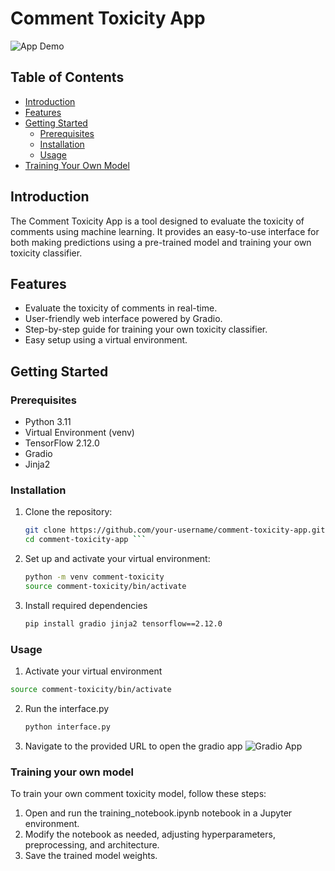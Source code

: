 # Comment Toxicity App

![App Demo](demo.gif)

## Table of Contents

- [Introduction](#introduction)
- [Features](#features)
- [Getting Started](#getting-started)
  - [Prerequisites](#prerequisites)
  - [Installation](#installation)
  - [Usage](#usage)
- [Training Your Own Model](#training-your-own-model)

## Introduction

The Comment Toxicity App is a tool designed to evaluate the toxicity of comments using machine learning. It provides an easy-to-use interface for both making predictions using a pre-trained model and training your own toxicity classifier.

## Features

- Evaluate the toxicity of comments in real-time.
- User-friendly web interface powered by Gradio.
- Step-by-step guide for training your own toxicity classifier.
- Easy setup using a virtual environment.

## Getting Started

### Prerequisites

- Python 3.11
- Virtual Environment (venv)
- TensorFlow 2.12.0
- Gradio
- Jinja2

### Installation

1. Clone the repository:

   ```bash
   git clone https://github.com/your-username/comment-toxicity-app.git
   cd comment-toxicity-app ```
2. Set up and activate your virtual environment:
   ```bash
   python -m venv comment-toxicity
   source comment-toxicity/bin/activate
   ```
3. Install required dependencies
   ```bash
   pip install gradio jinja2 tensorflow==2.12.0
    ```
### Usage

1. Activate your virtual environment
  ```bash
source comment-toxicity/bin/activate
 ```
2. Run the interface.py
    ```bash
    python interface.py
     ```
3. Navigate to the provided URL to open the gradio app
   ![Gradio App]("GradioApp.png")

### Training your own model
To train your own comment toxicity model, follow these steps:

1. Open and run the training_notebook.ipynb notebook in a Jupyter environment.
2. Modify the notebook as needed, adjusting hyperparameters, preprocessing, and architecture.
3. Save the trained model weights.
